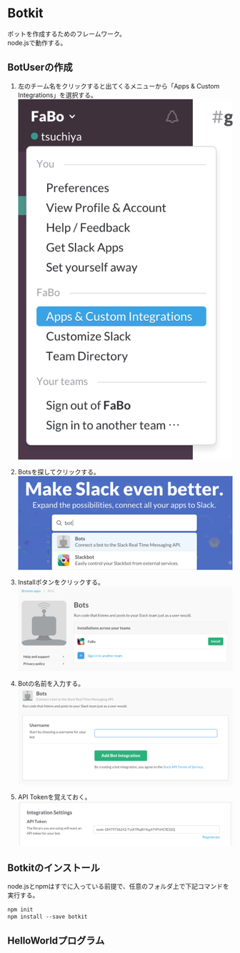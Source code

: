 # Botkit

ボットを作成するためのフレームワーク。  
node.jsで動作する。


## BotUserの作成

1. 左のチーム名をクリックすると出てくるメニューから「Apps & Custom Integrations」を選択する。
 ![](slack-iw-001.png)

2. Botsを探してクリックする。
 ![](slack-bu-002.png)

3. Installボタンをクリックする。
 ![](slack-bu-003.png)

4. Botの名前を入力する。
 ![](slack-bu-004.png)

5. API Tokenを覚えておく。
 ![](slack-bu-005.png)


## Botkitのインストール

node.jsとnpmはすでに入っている前提で、任意のフォルダ上で下記コマンドを実行する。

```
npm init
npm install --save botkit
```


## HelloWorldプログラム


